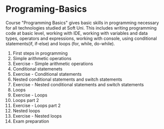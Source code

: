 # Programing-Basics

Course "Programming Basics" gives basic skills in programming necessary for all technologies studied at Soft Uni. This includes writing programming code at basic level, working with IDE, working with variables and data types, operators and expressions, working with console, using conditional statements(if, if-else) and loops (for, while, do-while).

1. First steps in programming
2. Simple arithmetic operations
3. Exercise - Simple arithmetic operations
4. Conditional statemenets
5. Exercise - Conditional statements
6. Nested conditional statements and switch statements
7. Exercise - Nested conditional statements and switch statements
8. Loops
9. Exercise - Loops
10. Loops part 2
11. Exercise - Loops part 2
12. Nested loops
13. Exercise - Nested loops
14. Exam preparation
